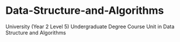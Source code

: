 # Data-Structure-and-Algorithms
University (Year 2 Level 5) Undergraduate Degree Course Unit in Data Structure and Algorithms
